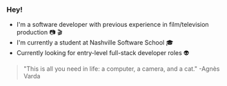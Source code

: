 ### Hey!

- I'm a software developer with previous experience in film/television production :camera: :clapper:
- I'm currently a student at Nashville Software School :mortar_board:
- Currently looking for entry-level full-stack developer roles 👽

> "This is all you need in life: a computer, a camera, and a cat." -Agnès Varda
